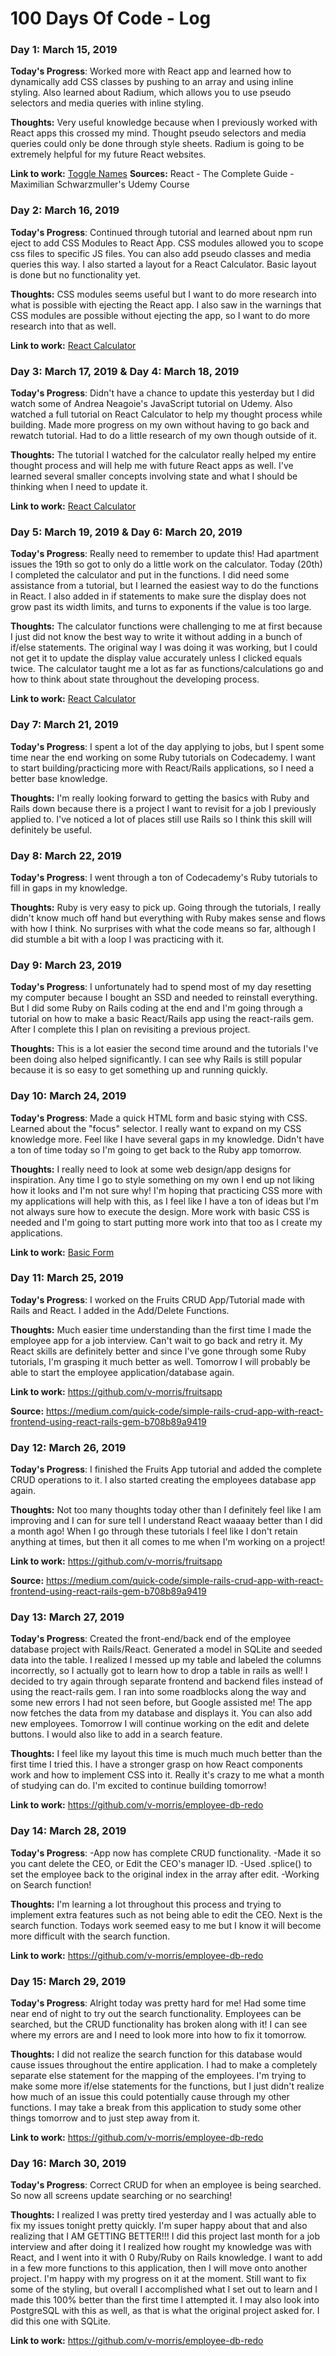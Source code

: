 # 100 Days Of Code - Log

### Day 1: March 15, 2019 

**Today's Progress**: Worked more with React app and learned how to dynamically add CSS classes by pushing to an array and using inline styling. Also learned about Radium, which allows you to use pseudo selectors and media queries with inline styling.

**Thoughts:** Very useful knowledge because when I previously worked with React apps this crossed my mind. Thought pseudo selectors and media queries could only be done through style sheets. Radium is going to be extremely helpful for my future React websites.

**Link to work:** [Toggle Names](https://github.com/v-morris/toggle-names)
**Sources:**  React - The Complete Guide - Maximilian Schwarzmuller's Udemy Course


### Day 2: March 16, 2019 

**Today's Progress**: Continued through tutorial and learned about npm run eject to add CSS Modules to React App. CSS modules allowed you to scope css files to specific JS files. You can also add pseudo classes and media queries this way. I also started a layout for a React Calculator. Basic layout is done but no functionality yet.

**Thoughts:** CSS modules seems useful but I want to do more research into what is possible with ejecting the React app. I also saw in the warnings that CSS modules are possible without ejecting the app, so I want to do more research into that as well.

**Link to work:** [React Calculator](https://github.com/v-morris/react-calculator)


### Day 3: March 17, 2019 & Day 4: March 18, 2019

**Today's Progress**: Didn't have a chance to update this yesterday but I did watch some of Andrea Neagoie's JavaScript tutorial on Udemy. Also watched a full tutorial on React Calculator to help my thought process while building. Made more progress on my own without having to go back and rewatch tutorial. Had to do a little research of my own though outside of it.

**Thoughts:** The tutorial I watched for the calculator really helped my entire thought process and will help me with future React apps as well. I've learned several smaller concepts involving state and what I should be thinking when I need to update it.

**Link to work:** [React Calculator](https://github.com/v-morris/react-calculator)

### Day 5: March 19, 2019 & Day 6: March 20, 2019

**Today's Progress**: Really need to remember to update this! Had apartment issues the 19th so got to only do a little work on the calculator. Today (20th) I completed the calculator and put in the functions. I did need some assistance from a tutorial, but I learned the easiest way to do the functions in React. I also added in if statements to make sure the display does not grow past its width limits, and turns to exponents if the value is too large.

**Thoughts:** The calculator functions were challenging to me at first because I just did not know the best way to write it without adding in a bunch of if/else statements. The original way I was doing it was working, but I could not get it to update the display value accurately unless I clicked equals twice. The calculator taught me a lot as far as functions/calculations go and how to think about state throughout the developing process.

**Link to work:** [React Calculator](https://github.com/v-morris/react-calculator)

### Day 7: March 21, 2019

**Today's Progress**: I spent a lot of the day applying to jobs, but I spent some time near the end working on some Ruby tutorials on Codecademy. I want to start building/practicing more with React/Rails applications, so I need a better base knowledge.

**Thoughts:** I'm really looking forward to getting the basics with Ruby and Rails down because there is a project I want to revisit for a job I previously applied to. I've noticed a lot of places still use Rails so I think this skill will definitely be useful.

### Day 8: March 22, 2019

**Today's Progress**: I went through a ton of Codecademy's Ruby tutorials to fill in gaps in my knowledge.

**Thoughts:** Ruby is very easy to pick up. Going through the tutorials, I really didn't know much off hand but everything with Ruby makes sense and flows with how I think. No surprises with what the code means so far, although I did stumble a bit with a loop I was practicing with it.

### Day 9: March 23, 2019

**Today's Progress**: I unfortunately had to spend most of my day resetting my computer because I bought an SSD and needed to reinstall everything. But I did some Ruby on Rails coding at the end and I'm going through a tutorial on how to make a basic React/Rails app using the react-rails gem. After I complete this I plan on revisiting a previous project.

**Thoughts:** This is a lot easier the second time around and the tutorials I've been doing also helped significantly. I can see why Rails is still popular because it is so easy to get something up and running quickly.

### Day 10: March 24, 2019

**Today's Progress**: Made a quick HTML form and basic stying with CSS. Learned about the "focus" selector. I really want to expand on my CSS knowledge more. Feel like I have several gaps in my knowledge. Didn't have a ton of time today so I'm going to get back to the Ruby app tomorrow.

**Thoughts:** 
I really need to look at some web design/app designs for inspiration. Any time I go to style something on my own I end up not liking how it looks and I'm not sure why! I'm hoping that practicing CSS more with my applications will help with this, as I feel like I have a ton of ideas but I'm not always sure how to execute the design. More work with basic CSS is needed and I'm going to start putting more work into that too as I create my applications.

**Link to work:** [Basic Form](https://github.com/v-morris/form-1)


### Day 11: March 25, 2019

**Today's Progress**: I worked on the Fruits CRUD App/Tutorial made with Rails and React. I added in the Add/Delete Functions.

**Thoughts:** 
Much easier time understanding than the first time I made the employee app for a job interview. Can't wait to go back and retry it. My React skills are definitely better and since I've gone through some Ruby tutorials, I'm grasping it much better as well. Tomorrow I will probably be able to start the employee application/database again.

**Link to work:** https://github.com/v-morris/fruitsapp

**Source:** https://medium.com/quick-code/simple-rails-crud-app-with-react-frontend-using-react-rails-gem-b708b89a9419

### Day 12: March 26, 2019

**Today's Progress**: I finished the Fruits App tutorial and added the complete CRUD operations to it. I also started creating the employees database app again.

**Thoughts:** 
Not too many thoughts today other than I definitely feel like I am improving and I can for sure tell I understand React waaaay better than I did a month ago! When I go through these tutorials I feel like I don't retain anything at times, but then it all comes to me when I'm working on a project!

**Link to work:** https://github.com/v-morris/fruitsapp

**Source:** https://medium.com/quick-code/simple-rails-crud-app-with-react-frontend-using-react-rails-gem-b708b89a9419

### Day 13: March 27, 2019

**Today's Progress**: Created the front-end/back end of the employee database project with Rails/React. Generated a model in SQLite and seeded data into the table. I realized I messed up my table and labeled the columns incorrectly, so I actually got to learn how to drop a table in rails as well! I decided to try again through separate frontend and backend files instead of using the react-rails gem. I ran into some roadblocks along the way and some new errors I had not seen before, but Google assisted me! The app now fetches the data from my database and displays it. You can also add new employees. Tomorrow I will continue working on the edit and delete buttons. I would also like to add in a search feature.

**Thoughts:** 
I feel like my layout this time is much much much better than the first time I tried this. I have a stronger grasp on how React components work and how to implement CSS into it. Really it's crazy to me what a month of studying can do. I'm excited to continue building tomorrow!

**Link to work:** https://github.com/v-morris/employee-db-redo

### Day 14: March 28, 2019

**Today's Progress**: 
-App now has complete CRUD functionality.
-Made it so you cant delete the CEO, or Edit the CEO's manager ID.
-Used .splice() to set the employee back to the original index in the array after edit.
-Working on Search function!

**Thoughts:** 
I'm learning a lot throughout this process and trying to implement extra features such as not being able to edit the CEO. Next is the search function. Todays work seemed easy to me but I know it will become more difficult with the search function.

**Link to work:** https://github.com/v-morris/employee-db-redo


### Day 15: March 29, 2019

**Today's Progress**: 
Alright today was pretty hard for me! Had some time near end of night to try out the search functionality. Employees can be searched, but the CRUD functionality has broken along with it! I can see where my errors are and I need to look more into how to fix it tomorrow.

**Thoughts:** 
I did not realize the search function for this database would cause issues throughout the entire application. I had to make a completely separate else statement for the mapping of the employees. I'm trying to make some more if/else statements for the functions, but I just didn't realize how much of an issue this could potentially cause through my other functions. I may take a break from this application to study some other things tomorrow and to just step away from it.

**Link to work:** https://github.com/v-morris/employee-db-redo

### Day 16: March 30, 2019

**Today's Progress**: 
Correct CRUD for when an employee is being searched. So now all screens update searching or no searching!

**Thoughts:** 
I realized I was pretty tired yesterday and I was actually able to fix my issues tonight pretty quickly. I'm super happy about that and also realizing that I AM GETTING BETTER!!! I did this project last month for a job interview and after doing it I realized how rought my knowledge was with React, and I went into it with 0 Ruby/Ruby on Rails knowledge. I want to add in a few more functions to this application, then I will move onto another project. I'm happy with my progress on it at the moment. Still want to fix some of the styling, but overall I accomplished what I set out to learn and I made this 100% better than the first time I attempted it. I may also look into PostgreSQL with this as well, as that is what the original project asked for. I did this one with SQLite. 

**Link to work:** https://github.com/v-morris/employee-db-redo
